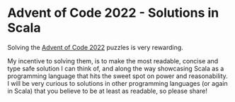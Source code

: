 # Advent of Code 2022 - Solutions in Scala

Solving the [Advent of Code 2022](https://adventofcode.com/2022) puzzles is very rewarding.

My incentive to solving them, is to make the most readable, concise and type safe solution I can think of, and along the way showcasing Scala as a programming language that hits the sweet spot on power and reasonability. I will be very curious to solutions in other programming languages (or again in Scala) that you believe to be at least as readable, so please share!

